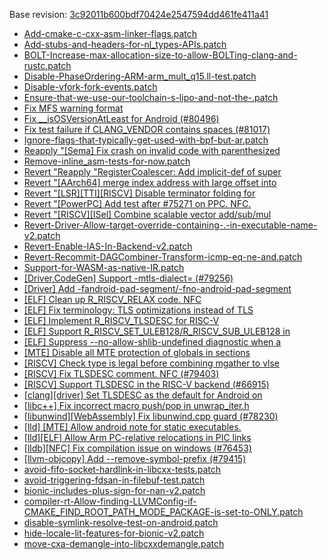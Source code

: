 Base revision: [3c92011b600bdf70424e2547594dd461fe411a41](https://github.com/llvm/llvm-project/commits/3c92011b600bdf70424e2547594dd461fe411a41)

- [Add-cmake-c-cxx-asm-linker-flags.patch](https://android.googlesource.com/toolchain/llvm_android/+/ea75c3031f56d8aba58d7d76a65bbcb734cd4bc3/patches/Add-cmake-c-cxx-asm-linker-flags.patch)
- [Add-stubs-and-headers-for-nl_types-APIs.patch](https://android.googlesource.com/toolchain/llvm_android/+/ea75c3031f56d8aba58d7d76a65bbcb734cd4bc3/patches/Add-stubs-and-headers-for-nl_types-APIs.patch)
- [BOLT-Increase-max-allocation-size-to-allow-BOLTing-clang-and-rustc.patch](https://android.googlesource.com/toolchain/llvm_android/+/ea75c3031f56d8aba58d7d76a65bbcb734cd4bc3/patches/BOLT-Increase-max-allocation-size-to-allow-BOLTing-clang-and-rustc.patch)
- [Disable-PhaseOrdering-ARM-arm_mult_q15.ll-test.patch](https://android.googlesource.com/toolchain/llvm_android/+/ea75c3031f56d8aba58d7d76a65bbcb734cd4bc3/patches/Disable-PhaseOrdering-ARM-arm_mult_q15.ll-test.patch)
- [Disable-vfork-fork-events.patch](https://android.googlesource.com/toolchain/llvm_android/+/ea75c3031f56d8aba58d7d76a65bbcb734cd4bc3/patches/Disable-vfork-fork-events.patch)
- [Ensure-that-we-use-our-toolchain-s-lipo-and-not-the-.patch](https://android.googlesource.com/toolchain/llvm_android/+/ea75c3031f56d8aba58d7d76a65bbcb734cd4bc3/patches/Ensure-that-we-use-our-toolchain-s-lipo-and-not-the-.patch)
- [Fix MFS warning format](https://android.googlesource.com/toolchain/llvm_android/+/ea75c3031f56d8aba58d7d76a65bbcb734cd4bc3/patches/cherry/3ea92ea2f9d236569f82825cdba6d59bcc22495c.patch)
- [Fix __isOSVersionAtLeast for Android (#80496)](https://android.googlesource.com/toolchain/llvm_android/+/ea75c3031f56d8aba58d7d76a65bbcb734cd4bc3/patches/cherry/ec516ff3e6122069b36f32a6db8bb3dc672133fc.patch)
- [Fix test failure if CLANG_VENDOR contains spaces (#81017)](https://android.googlesource.com/toolchain/llvm_android/+/ea75c3031f56d8aba58d7d76a65bbcb734cd4bc3/patches/cherry/d6c2cbbc6513bd412b34f3bf70e21b5a363b2fd9.patch)
- [Ignore-flags-that-typically-get-used-with-bpf-but-ar.patch](https://android.googlesource.com/toolchain/llvm_android/+/ea75c3031f56d8aba58d7d76a65bbcb734cd4bc3/patches/Ignore-flags-that-typically-get-used-with-bpf-but-ar.patch)
- [Reapply "[Sema] Fix crash on invalid code with parenthesized](https://android.googlesource.com/toolchain/llvm_android/+/ea75c3031f56d8aba58d7d76a65bbcb734cd4bc3/patches/cherry/02347fc7191ff4d073f439dde6523add3f5496de.patch)
- [Remove-inline_asm-tests-for-now.patch](https://android.googlesource.com/toolchain/llvm_android/+/ea75c3031f56d8aba58d7d76a65bbcb734cd4bc3/patches/Remove-inline_asm-tests-for-now.patch)
- [Revert "Reapply "RegisterCoalescer: Add implicit-def of super](https://android.googlesource.com/toolchain/llvm_android/+/ea75c3031f56d8aba58d7d76a65bbcb734cd4bc3/patches/cherry/c4146121e940b6b853148c780568dee38b97382f.patch)
- [Revert "[AArch64] merge index address with large offset into](https://android.googlesource.com/toolchain/llvm_android/+/ea75c3031f56d8aba58d7d76a65bbcb734cd4bc3/patches/cherry/915c3d9e5a2d1314afe64cd6116a3b6c9809ec90.patch)
- [Revert "[LSR][TTI][RISCV] Disable terminator folding for](https://android.googlesource.com/toolchain/llvm_android/+/ea75c3031f56d8aba58d7d76a65bbcb734cd4bc3/patches/cherry/5ce067d592b78fd3142364e06bae4da2a3a1e944.patch)
- [Revert "[PowerPC] Add test after #75271 on PPC. NFC.](https://android.googlesource.com/toolchain/llvm_android/+/ea75c3031f56d8aba58d7d76a65bbcb734cd4bc3/patches/cherry/ece1359857c547a156ed743643bccbfd0f09bf2a.patch)
- [Revert "[RISCV][ISel] Combine scalable vector add/sub/mul](https://android.googlesource.com/toolchain/llvm_android/+/ea75c3031f56d8aba58d7d76a65bbcb734cd4bc3/patches/cherry/4e347b4e38b95bc455d0e620e11ac58fc0172a94.patch)
- [Revert-Driver-Allow-target-override-containing-.-in-executable-name-v2.patch](https://android.googlesource.com/toolchain/llvm_android/+/ea75c3031f56d8aba58d7d76a65bbcb734cd4bc3/patches/Revert-Driver-Allow-target-override-containing-.-in-executable-name-v2.patch)
- [Revert-Enable-IAS-In-Backend-v2.patch](https://android.googlesource.com/toolchain/llvm_android/+/ea75c3031f56d8aba58d7d76a65bbcb734cd4bc3/patches/Revert-Enable-IAS-In-Backend-v2.patch)
- [Revert-Recommit-DAGCombiner-Transform-icmp-eq-ne-and.patch](https://android.googlesource.com/toolchain/llvm_android/+/ea75c3031f56d8aba58d7d76a65bbcb734cd4bc3/patches/Revert-Recommit-DAGCombiner-Transform-icmp-eq-ne-and.patch)
- [Support-for-WASM-as-native-IR.patch](https://android.googlesource.com/toolchain/llvm_android/+/ea75c3031f56d8aba58d7d76a65bbcb734cd4bc3/patches/Support-for-WASM-as-native-IR.patch)
- [[Driver,CodeGen] Support -mtls-dialect= (#79256)](https://android.googlesource.com/toolchain/llvm_android/+/ea75c3031f56d8aba58d7d76a65bbcb734cd4bc3/patches/cherry/36b4a9ccd9f7e04010476e6b2a311f2052a4ac20.patch)
- [[Driver] Add -fandroid-pad-segment/-fno-android-pad-segment](https://android.googlesource.com/toolchain/llvm_android/+/ea75c3031f56d8aba58d7d76a65bbcb734cd4bc3/patches/cherry/5133a8f5590d74d9d15631742a3d84f978394dbd.patch)
- [[ELF] Clean up R_RISCV_RELAX code. NFC](https://android.googlesource.com/toolchain/llvm_android/+/ea75c3031f56d8aba58d7d76a65bbcb734cd4bc3/patches/cherry/ccb99f221422b8de5e1ae04d3427f15878f7cd93.patch)
- [[ELF] Fix terminology: TLS optimizations instead of TLS](https://android.googlesource.com/toolchain/llvm_android/+/ea75c3031f56d8aba58d7d76a65bbcb734cd4bc3/patches/cherry/849951f8759171cb6c74d3ccbcf154506fc1f0ae.patch)
- [[ELF] Implement R_RISCV_TLSDESC for RISC-V](https://android.googlesource.com/toolchain/llvm_android/+/ea75c3031f56d8aba58d7d76a65bbcb734cd4bc3/patches/cherry/1117fdd7c16873eb389e988c6a39ad922bae0fd0.patch)
- [[ELF] Support R_RISCV_SET_ULEB128/R_RISCV_SUB_ULEB128 in](https://android.googlesource.com/toolchain/llvm_android/+/ea75c3031f56d8aba58d7d76a65bbcb734cd4bc3/patches/cherry/3fa17954dedd59bfad9cef1778719fb6312a5949.patch)
- [[ELF] Suppress --no-allow-shlib-undefined diagnostic when a](https://android.googlesource.com/toolchain/llvm_android/+/ea75c3031f56d8aba58d7d76a65bbcb734cd4bc3/patches/cherry/e390bda9782b461f10433aa6728acf87521e22a5.patch)
- [[MTE] Disable all MTE protection of globals in sections](https://android.googlesource.com/toolchain/llvm_android/+/ea75c3031f56d8aba58d7d76a65bbcb734cd4bc3/patches/cherry/c9f5b5c935bd12d76d4bafff61d8116cb3229972.patch)
- [[RISCV] Check type is legal before combining mgather to vlse](https://android.googlesource.com/toolchain/llvm_android/+/ea75c3031f56d8aba58d7d76a65bbcb734cd4bc3/patches/cherry/06c89bd59ca2279f76a41e851b7b2df634a6191e.patch)
- [[RISCV] Fix TLSDESC comment. NFC (#79403)](https://android.googlesource.com/toolchain/llvm_android/+/ea75c3031f56d8aba58d7d76a65bbcb734cd4bc3/patches/cherry/1f454ede4660477c3782595975def90c26c19881.patch)
- [[RISCV] Support TLSDESC in the RISC-V backend (#66915)](https://android.googlesource.com/toolchain/llvm_android/+/ea75c3031f56d8aba58d7d76a65bbcb734cd4bc3/patches/cherry/03a61d34ebf4f8eeaa6861bec3ab39c75bb41778.patch)
- [[clang][driver] Set TLSDESC as the default for Android on](https://android.googlesource.com/toolchain/llvm_android/+/ea75c3031f56d8aba58d7d76a65bbcb734cd4bc3/patches/cherry/407f9c06ea2a4f3fc32647ba22e5b60f695ca4b3.patch)
- [[libc++] Fix incorrect macro push/pop in unwrap_iter.h](https://android.googlesource.com/toolchain/llvm_android/+/ea75c3031f56d8aba58d7d76a65bbcb734cd4bc3/patches/cherry/7b4622514d232ce5f7110dd8b20d90e81127c467.patch)
- [[libunwind][WebAssembly] Fix libunwind.cpp guard (#78230)](https://android.googlesource.com/toolchain/llvm_android/+/ea75c3031f56d8aba58d7d76a65bbcb734cd4bc3/patches/cherry/4967d98eda48bed4a6f382d240f5a33177bc654c.patch)
- [[lld] [MTE] Allow android note for static executables.](https://android.googlesource.com/toolchain/llvm_android/+/ea75c3031f56d8aba58d7d76a65bbcb734cd4bc3/patches/cherry/a831a21e4d8d41b044edaf61a90debb2ad756bda.patch)
- [[lld][ELF] Allow Arm PC-relative relocations in PIC links](https://android.googlesource.com/toolchain/llvm_android/+/ea75c3031f56d8aba58d7d76a65bbcb734cd4bc3/patches/cherry/d21fb06a6e36048e6729c51c351ff8c4055e8381.patch)
- [[lldb][NFC] Fix compilation issue on windows (#76453)](https://android.googlesource.com/toolchain/llvm_android/+/ea75c3031f56d8aba58d7d76a65bbcb734cd4bc3/patches/cherry/f3f4387e02b0ed637b5d843e8937116334329a65.patch)
- [[llvm-objcopy] Add --remove-symbol-prefix (#79415)](https://android.googlesource.com/toolchain/llvm_android/+/ea75c3031f56d8aba58d7d76a65bbcb734cd4bc3/patches/cherry/1b87ebce924e507cbc27c2e0dc623941d16388c9.patch)
- [avoid-fifo-socket-hardlink-in-libcxx-tests.patch](https://android.googlesource.com/toolchain/llvm_android/+/ea75c3031f56d8aba58d7d76a65bbcb734cd4bc3/patches/avoid-fifo-socket-hardlink-in-libcxx-tests.patch)
- [avoid-triggering-fdsan-in-filebuf-test.patch](https://android.googlesource.com/toolchain/llvm_android/+/ea75c3031f56d8aba58d7d76a65bbcb734cd4bc3/patches/avoid-triggering-fdsan-in-filebuf-test.patch)
- [bionic-includes-plus-sign-for-nan-v2.patch](https://android.googlesource.com/toolchain/llvm_android/+/ea75c3031f56d8aba58d7d76a65bbcb734cd4bc3/patches/bionic-includes-plus-sign-for-nan-v2.patch)
- [compiler-rt-Allow-finding-LLVMConfig-if-CMAKE_FIND_ROOT_PATH_MODE_PACKAGE-is-set-to-ONLY.patch](https://android.googlesource.com/toolchain/llvm_android/+/ea75c3031f56d8aba58d7d76a65bbcb734cd4bc3/patches/compiler-rt-Allow-finding-LLVMConfig-if-CMAKE_FIND_ROOT_PATH_MODE_PACKAGE-is-set-to-ONLY.patch)
- [disable-symlink-resolve-test-on-android.patch](https://android.googlesource.com/toolchain/llvm_android/+/ea75c3031f56d8aba58d7d76a65bbcb734cd4bc3/patches/disable-symlink-resolve-test-on-android.patch)
- [hide-locale-lit-features-for-bionic-v2.patch](https://android.googlesource.com/toolchain/llvm_android/+/ea75c3031f56d8aba58d7d76a65bbcb734cd4bc3/patches/hide-locale-lit-features-for-bionic-v2.patch)
- [move-cxa-demangle-into-libcxxdemangle.patch](https://android.googlesource.com/toolchain/llvm_android/+/ea75c3031f56d8aba58d7d76a65bbcb734cd4bc3/patches/move-cxa-demangle-into-libcxxdemangle.patch)